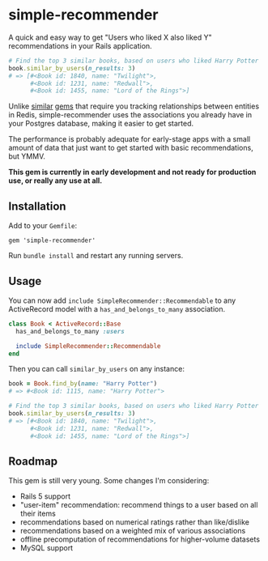 # simple-recommender

A quick and easy way to get "Users who liked X also liked Y" recommendations
in your Rails application.

```ruby
# Find the top 3 similar books, based on users who liked Harry Potter
book.similar_by_users(n_results: 3)
# => [#<Book id: 1840, name: "Twilight">,
      #<Book id: 1231, name: "Redwall">,
      #<Book id: 1455, name: "Lord of the Rings">]
```

Unlike [similar](https://github.com/Pathgather/predictor) [gems](https://github.com/davidcelis/recommendable) that require you tracking relationships between entities in Redis, simple-recommender uses the associations you already have in your Postgres database, making it easier to get started.

The performance is probably adequate for early-stage apps with a small amount
of data that just want to get started with basic recommendations, but YMMV.

**This gem is currently in early development and not ready for production use, or really any use at all.**

## Installation

Add to your `Gemfile`:

`gem 'simple-recommender'`

Run `bundle install` and restart any running servers.

## Usage

You can now add `include SimpleRecommender::Recommendable` to any ActiveRecord model with a `has_and_belongs_to_many` association.

```ruby
class Book < ActiveRecord::Base
  has_and_belongs_to_many :users

  include SimpleRecommender::Recommendable
end
```

Then you can call `similar_by_users` on any instance:

```ruby
book = Book.find_by(name: "Harry Potter")
# => #<Book id: 1115, name: "Harry Potter">

# Find the top 3 similar books, based on users who liked Harry Potter
book.similar_by_users(n_results: 3)
# => [#<Book id: 1840, name: "Twilight">,
      #<Book id: 1231, name: "Redwall">,
      #<Book id: 1455, name: "Lord of the Rings">]

```

## Roadmap

This gem is still very young. Some changes I'm considering:

* Rails 5 support
* "user-item" recommendation: recommend things to a user based on all their items
* recommendations based on numerical ratings rather than like/dislike
* recommendations based on a weighted mix of various associations
* offline precomputation of recommendations for higher-volume datasets
* MySQL support

